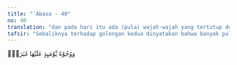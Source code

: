 ```yaml
---
title: "'Abasa - 40"
no: 40
translation: "dan pada hari itu ada (pula) wajah-wajah yang tertutup debu (suram),"
tafsir: "Sebaliknya terhadap golongan kedua dinyatakan bahwa banyak pula muka orang-orang kafir pada hari itu tertutup debu penuh dengan sesal dan kesedihan. Mereka itu ditutup lagi oleh kegelapan karena ditimpa oleh kehinaan dan kesusahan. Mereka itulah orang-orang kafir yang amat durhaka."
---
```


وَوُجُوْهٌ يَّوْمَىِٕذٍ عَلَيْهَا غَبَرَةٌۙ
